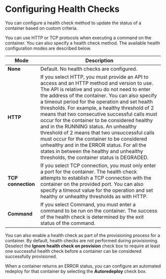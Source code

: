 # Configuring Health Checks #

You can configure a health check method to update the status of a container based on custom criteria.

You can use HTTP or TCP protocols when executing a command on the container. You can also specify a health check method. The available health configuration modes are described below.



Mode | Description
------------ | -------------
**None** | Default. No health checks are configured.
**HTTP** | If you select HTTP, you must provide an API to access and an HTTP method and version to use. The API is relative and you do not need to enter the address of the container. You can also specify a timeout period for the operation and set health thresholds. For example, a healthy threshold of 2 means that two consecutive successful calls must occur for the container to be considered healthy and in the RUNNING status. An unhealthy threshold of 2 means that two unsuccessful calls must occur for the container to be considered unhealthy and in the ERROR status. For all the states in between the healthy and unhealthy thresholds, the container status is DEGRADED.
**TCP connection** | If you select TCP connection, you must only enter a port for the container. The health check attempts to establish a TCP connection with the container on the provided port. You can also specify a timeout value for the operation and set healthy or unhealthy thresholds as with HTTP. 
**Command** | If you select Command, you must enter a command to be run on the container. The success of the health check is determined by the exit status of the command.

You can also enable a health check as part of the provisioning process for a container. By default, health checks are not performed during provisioning. Deselect the **Ignore health check on provision** check box to require at least one successful health check before a container can be considered successfully provisioned.

When a container returns an ERROR status, you can configure an automated redeploy for that container by selecting the **Autoredeploy** check box.